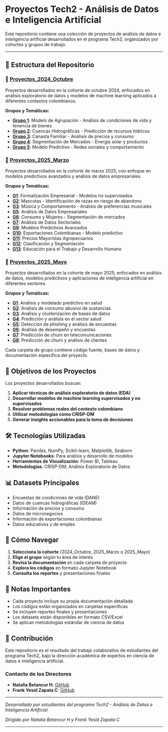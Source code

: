 # Proyectos Tech2 - Análisis de Datos e Inteligencia Artificial

Este repositorio contiene una colección de proyectos de análisis de datos e inteligencia artificial desarrollados en el programa Tech2, organizados por cohortes y grupos de trabajo.

--- 

## 📁 Estructura del Repositorio

### 📂 [Proyectos_2024_Octubre](/Proyectos_2024_Octubre/)
Proyectos desarrollados en la cohorte de octubre 2024, enfocados en análisis exploratorio de datos y modelos de machine learning aplicados a diferentes contextos colombianos.

**Grupos y Temáticas:**
- [**Grupo 1**](/Proyectos_2024_Octubre/Grupo1-Modelo-Agrupacion/): Modelo de Agrupación - Análisis de condiciones de vida y tenencia de bienes
- [**Grupo 2**](/Proyectos_2024_Octubre/Grupo2-Cuencas/): Cuencas Hidrográficas - Predicción de recursos hídricos
- [**Grupo 3**](/Proyectos_2024_Octubre/Grupo3-Canasta-familiar/): Canasta Familiar - Análisis de precios y consumo
- [**Grupo 4**](/Proyectos_2024_Octubre/Grupo4-Segmentacion-Mercados-Productos/): Segmentación de Mercados - Energía solar y productos
- [**Grupo 5**](/Proyectos_2024_Octubre/Grupo5-Modelo-Predictivo-Redes-Sociales/): Modelo Predictivo - Redes sociales y comportamiento

### 📂 [Proyectos_2025_Marzo](/Proyectos_2025_Marzo/)
Proyectos desarrollados en la cohorte de marzo 2025, con enfoque en modelos predictivos avanzados y análisis de datos empresariales.

**Grupos y Temáticas:**
- [**G1**](/Proyectos_2025_Marzo/G1/): Formalización Empresarial - Modelos no supervisados
- [**G2**](/Proyectos_2025_Marzo/G2/): Mascotas - Identificación de razas en riesgo de abandono
- [**G3**](/Proyectos_2025_Marzo/G3/): Música y Comportamiento - Análisis de preferencias musicales
- [**G5**](/Proyectos_2025_Marzo/G5/): Análisis de Datos Empresariales
- [**G6**](/Proyectos_2025_Marzo/G6/): Consumo y Mujeres - Segmentación de mercados
- [**G7**](/Proyectos_2025_Marzo/G7/): Análisis de Datos Sectoriales
- [**G9**](/Proyectos_2025_Marzo/G9/): Modelos Predictivos Avanzados
- [**G10**](/Proyectos_2025_Marzo/G10/): Exportaciones Colombianas - Modelo predictivo
- [**G11**](/Proyectos_2025_Marzo/G11/): Precios Mayoristas Agropecuarios
- [**G12**](/Proyectos_2025_Marzo/G12/): Clasificación y Segmentación
- [**G13**](/Proyectos_2025_Marzo/G13/): Educación para el Trabajo y Desarrollo Humano

### 📂 [Proyectos_2025_Mayo](/Proyectos_2025_Mayo/)
Proyectos desarrollados en la cohorte de mayo 2025, enfocados en análisis de datos, modelos predictivos y aplicaciones de inteligencia artificial en diferentes sectores.

**Grupos y Temáticas:**
- [**G1**](/Proyectos_2025_Mayo/G1/): Análisis y modelado predictivo en salud
- [**G2**](/Proyectos_2025_Mayo/G2/): Análisis de consumo abusivo de sustancias
- [**G3**](/Proyectos_2025_Mayo/G3/): Análisis y clusterización de bases de datos
- [**G4**](/Proyectos_2025_Mayo/G4/): Predicción y análisis en el sector salud
- [**G5**](/Proyectos_2025_Mayo/G5/): Detección de phishing y análisis de encuestas
- [**G6**](/Proyectos_2025_Mayo/G6/): Análisis de desempeño y encuestas
- [**G7**](/Proyectos_2025_Mayo/G7/): Predicción de churn en telecomunicaciones
- [**G8**](/Proyectos_2025_Mayo/G8/): Predicción de churn y análisis de clientes

Cada carpeta de grupo contiene código fuente, bases de datos y documentación específica del proyecto.

## 🎯 Objetivos de los Proyectos

Los proyectos desarrollados buscan:

1. **Aplicar técnicas de análisis exploratorio de datos (EDA)**
2. **Desarrollar modelos de machine learning supervisados y no supervisados**
3. **Resolver problemas reales del contexto colombiano**
4. **Utilizar metodologías como CRISP-DM**
5. **Generar insights accionables para la toma de decisiones**

## 🛠️ Tecnologías Utilizadas

- **Python**: Pandas, NumPy, Scikit-learn, Matplotlib, Seaborn
- **Jupyter Notebooks**: Para análisis y desarrollo de modelos
- **Herramientas de Visualización**: Power BI, Tableau
- **Metodologías**: CRISP-DM, Análisis Exploratorio de Datos

## 📊 Datasets Principales

- Encuestas de condiciones de vida (DANE)
- Datos de cuencas hidrográficas (IDEAM)
- Información de precios y consumo
- Datos de micronegocios
- Información de exportaciones colombianas
- Datos educativos y de empleo

## 🚀 Cómo Navegar

1. **Selecciona la cohorte** (2024_Octubre, 2025_Marzo o 2025_Mayo)
2. **Elige el grupo** según tu área de interés
3. **Revisa la documentación** en cada carpeta de proyecto
4. **Explora los códigos** en formato Jupyter Notebook
5. **Consulta los reportes** y presentaciones finales

## 📝 Notas Importantes

- Cada proyecto incluye su propia documentación detallada
- Los códigos están organizados en carpetas específicas
- Se incluyen reportes finales y presentaciones
- Los datasets están disponibles en formato CSV/Excel
- Se aplican metodologías estándar de ciencia de datos

## 🤝 Contribución

Este repositorio es el resultado del trabajo colaborativo de estudiantes del programa Tech2, bajo la dirección académica de expertos en ciencia de datos e inteligencia artificial.

### **Contacto de los Directores**

- **Natalia Betancur H**: [GitHub](https://github.com/NataliaBetancurH) 
- **Frank Yesid Zapata C**: [GitHub](https://github.com/FrankYesid) 
---

*Desarrollado por estudiantes del programa Tech2 - Análisis de Datos e Inteligencia Artificial*

*Dirigido por Natalia Betancur H y Frank Yesid Zapata C* 

---
<!-- 
## Estructura del Repositorio

## Carpetas principales

- [Proyectos_2024_Octubre](/Proyectos_2024_Octubre)
  - [Grupo1-Modelo-Agrupacion](/Proyectos_2024_Octubre/Grupo1-Modelo-Agrupacion)
    - [1. Datos](/Proyectos_2024_Octubre/Grupo1-Modelo-Agrupacion/1.%20Datos)
    - [2. Códigos](/Proyectos_2024_Octubre/Grupo1-Modelo-Agrupacion/2.%20C%C3%B3digos)
    - [3. Reportes e informes](/Proyectos_2024_Octubre/Grupo1-Modelo-Agrupacion/3.%20Reportes%20e%20informes)
  - [Grupo2-Cuencas](/Proyectos_2024_Octubre/Grupo2-Cuencas)
    - [1. BASES DE DATOS SELECCIONADAS](/Proyectos_2024_Octubre/Grupo2-Cuencas/1.%20BASES%20DE%20DATOS%20SELECCIONADAS)
    - [2. DOCUMENTO PROYECTO](/Proyectos_2024_Octubre/Grupo2-Cuencas/2.%20DOCUMENTO%20PROYECTO)
    - [3. CODES](/Proyectos_2024_Octubre/Grupo2-Cuencas/3.%20CODES)
  - [Grupo3-Canasta-familiar](/Proyectos_2024_Octubre/Grupo3-Canasta-familiar)
    - [Base de datos final](/Proyectos_2024_Octubre/Grupo3-Canasta-familiar/Base%20de%20datos%20final)
    - [Codigo](/Proyectos_2024_Octubre/Grupo3-Canasta-familiar/Codigo)
    - [Informe](/Proyectos_2024_Octubre/Grupo3-Canasta-familiar/Informe)
  - [Grupo4-Segmentacion-Mercados-Productos](/Proyectos_2024_Octubre/Grupo4-Segmentacion-Mercados-Productos)
    - [BASES DE DATOS](/Proyectos_2024_Octubre/Grupo4-Segmentacion-Mercados-Productos/BASES%20DE%20DATOS)
    - [CÓDIGO](/Proyectos_2024_Octubre/Grupo4-Segmentacion-Mercados-Productos/C%C3%93DIGO)
    - [INFORMACIÓN](/Proyectos_2024_Octubre/Grupo4-Segmentacion-Mercados-Productos/INFORMACI%C3%93N)
  - [Grupo5-Modelo-Predictivo-Redes-Sociales](/Proyectos_2024_Octubre/Grupo5-Modelo-Predictivo-Redes-Sociales)
    - [CODIGOS](/Proyectos_2024_Octubre/Grupo5-Modelo-Predictivo-Redes-Sociales/CODIGOS)
    - [DATA](/Proyectos_2024_Octubre/Grupo5-Modelo-Predictivo-Redes-Sociales/DATA)
    - [Proyecto escrito](/Proyectos_2024_Octubre/Grupo5-Modelo-Predictivo-Redes-Sociales/Proyecto%20escrito)

- [Proyectos_2025_Marzo](/Proyectos_2025_Marzo)
  - [G1](/Proyectos_2025_Marzo/G1)
    - [CÓDIGOS](/Proyectos_2025_Marzo/G1/CÓDIGOS)
    - [DATOS](/Proyectos_2025_Marzo/G1/DATOS)
    - [DOCUMENTOS](/Proyectos_2025_Marzo/G1/DOCUMENTOS)
    - [EVIDENCIAS](/Proyectos_2025_Marzo/G1/EVIDENCIAS)
  - [G2](/Proyectos_2025_Marzo/G2)
    - [codigos](/Proyectos_2025_Marzo/G2/codigos)
    - [Datos](/Proyectos_2025_Marzo/G2/Datos)
    - [documentos](/Proyectos_2025_Marzo/G2/documentos)
  - [G3](/Proyectos_2025_Marzo/G3)
    - [codigos](/Proyectos_2025_Marzo/G3/codigos)
    - [datos](/Proyectos_2025_Marzo/G3/datos)
    - [documentos](/Proyectos_2025_Marzo/G3/documentos)
    - [módulos de estudio ia](/Proyectos_2025_Marzo/G3/módulos%20de%20estudio%20ia)
  - [G5](/Proyectos_2025_Marzo/G5)
    - [CODIGO](/Proyectos_2025_Marzo/G5/CODIGO)
    - [DATOS](/Proyectos_2025_Marzo/G5/DATOS)
    - [DOCUMENTOS](/Proyectos_2025_Marzo/G5/DOCUMENTOS)
  - [G6](/Proyectos_2025_Marzo/G6)
    - [CÓDIGOS](/Proyectos_2025_Marzo/G6/CÓDIGOS)
    - [DATOS](/Proyectos_2025_Marzo/G6/DATOS)
    - [DOCUMENTOS_MUJERES_CONSUMO](/Proyectos_2025_Marzo/G6/DOCUMENTOS_MUJERES_CONSUMO)
    - [PRESENTACIÓN](/Proyectos_2025_Marzo/G6/PRESENTACIÓN)
  - [G7](/Proyectos_2025_Marzo/G7)
    - [CÓDIGOS](/Proyectos_2025_Marzo/G7/CÓDIGOS)
    - [DATOS](/Proyectos_2025_Marzo/G7/DATOS)
    - [DOCUMENTACIÓN](/Proyectos_2025_Marzo/G7/DOCUMENTACIÓN)
  - [G9](/Proyectos_2025_Marzo/G9)
    - [CODECS](/Proyectos_2025_Marzo/G9/CODECS)
    - [DATOS](/Proyectos_2025_Marzo/G9/DATOS)
    - [Documentos](/Proyectos_2025_Marzo/G9/Documentos)
  - [G10](/Proyectos_2025_Marzo/G10)
    - [CÓDIGOS](/Proyectos_2025_Marzo/G10/CÓDIGOS)
    - [DATOS](/Proyectos_2025_Marzo/G10/DATOS)
    - [DOCS](/Proyectos_2025_Marzo/G10/DOCS)
  - [G11](/Proyectos_2025_Marzo/G11)
    - [Codigo](/Proyectos_2025_Marzo/G11/Codigo)
    - [Datos](/Proyectos_2025_Marzo/G11/Datos)
    - [Documento](/Proyectos_2025_Marzo/G11/Documento)
    - [Anexos](/Proyectos_2025_Marzo/G11/Anexos)
  - [G12](/Proyectos_2025_Marzo/G12)
    - [Codigos](/Proyectos_2025_Marzo/G12/Codigos)
    - [Datos](/Proyectos_2025_Marzo/G12/Datos)
    - [Documentacion](/Proyectos_2025_Marzo/G12/Documentacion)
  - [G13](/Proyectos_2025_Marzo/G13)
    - [DATOS](/Proyectos_2025_Marzo/G13/DATOS)
    - [DOCUMENTOS](/Proyectos_2025_Marzo/G13/DOCUMENTOS)
    - [CODIGOS](/Proyectos_2025_Marzo/G13/CODIGOS)

- [Proyectos_2025_Mayo](/Proyectos_2025_Mayo)
  - [G1](/Proyectos_2025_Mayo/G1)
    - [Code](/Proyectos_2025_Mayo/G1/Code)
    - [Data](/Proyectos_2025_Mayo/G1/Data)
    - [Docs](/Proyectos_2025_Mayo/G1/Docs)
  - [G2](/Proyectos_2025_Mayo/G2)
    - [Code](/Proyectos_2025_Mayo/G2/Code)
    - [Data](/Proyectos_2025_Mayo/G2/Data)
    - [Docs](/Proyectos_2025_Mayo/G2/Docs)
  - [G3](/Proyectos_2025_Mayo/G3)
    - [Code](/Proyectos_2025_Mayo/G3/Code)
    - [Data](/Proyectos_2025_Mayo/G3/Data)
    - [Documents](/Proyectos_2025_Mayo/G3/Documents)
  - [G4](/Proyectos_2025_Mayo/G4)
    - [Code](/Proyectos_2025_Mayo/G4/Code)
    - [Data](/Proyectos_2025_Mayo/G4/Data)
    - [Docs](/Proyectos_2025_Mayo/G4/Docs)
  - [G5](/Proyectos_2025_Mayo/G5)
    - [Code](/Proyectos_2025_Mayo/G5/Code)
    - [Data](/Proyectos_2025_Mayo/G5/Data)
    - [Documents](/Proyectos_2025_Mayo/G5/Documents)
  - [G6](/Proyectos_2025_Mayo/G6)
    - [Code](/Proyectos_2025_Mayo/G6/Code)
    - [Data](/Proyectos_2025_Mayo/G6/Data)
    - [Docs](/Proyectos_2025_Mayo/G6/Docs)
  - [G7](/Proyectos_2025_Mayo/G7)
    - [Code](/Proyectos_2025_Mayo/G7/Code)
    - [Data](/Proyectos_2025_Mayo/G7/Data)
    - [Documents](/Proyectos_2025_Mayo/G7/Documents)
  - [G8](/Proyectos_2025_Mayo/G8)
    - [Code](/Proyectos_2025_Mayo/G8/Code)
    - [Data](/Proyectos_2025_Mayo/G8/Data)
    - [Docs](/Proyectos_2025_Mayo/G8/Docs) -->
